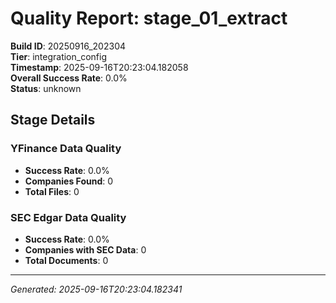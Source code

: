 # Quality Report: stage_01_extract

**Build ID**: 20250916_202304  
**Tier**: integration_config  
**Timestamp**: 2025-09-16T20:23:04.182058  
**Overall Success Rate**: 0.0%  
**Status**: unknown

## Stage Details

### YFinance Data Quality

- **Success Rate**: 0.0%
- **Companies Found**: 0
- **Total Files**: 0

### SEC Edgar Data Quality

- **Success Rate**: 0.0%
- **Companies with SEC Data**: 0
- **Total Documents**: 0

---
*Generated: 2025-09-16T20:23:04.182341*
